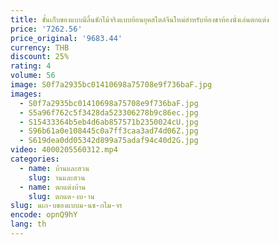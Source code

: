 ```yaml
---
title: ชั้นเก็บของแบบมีลิ้นชักไม้จริงแบบย้อนยุคสไตล์จีนใหม่สำหรับห้องชาห้องนั่งเล่นตกแต่ง
price: '7262.56'
price_original: '9683.44'
currency: THB
discount: 25%
rating: 4
volume: 56
image: S0f7a2935bc01410698a75708e9f736baF.jpg
images:
  - S0f7a2935bc01410698a75708e9f736baF.jpg
  - S5a96f762c5f3428da523306278b9c86ec.jpg
  - S15433364b5eb4d6ab857571b2350024cU.jpg
  - S96b61a0e108445c0a7ff3caa3ad74d06Z.jpg
  - S619dea0dd05342d899a75adaf94c40d2G.jpg
video: 4000205560312.mp4
categories:
  - name: บ้านและสวน
    slug: านและสวน
  - name: ตกแต่งบ้าน
    slug: ตกแต-งบ-าน
slug: นเก-บของแบบม-นช-กไม-จร
encode: opnQ9hY
lang: th
---
```

  